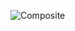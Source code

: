 ![Composite](https://user-images.githubusercontent.com/69672253/175287768-149d8aa6-8760-4e11-a11f-905ea02daf56.png)
